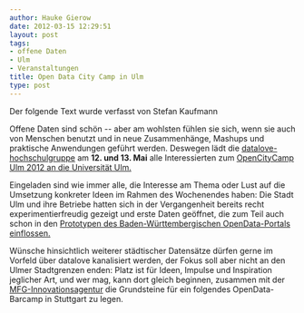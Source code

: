 ```yaml
---
author: Hauke Gierow
date: 2012-03-15 12:29:51
layout: post
tags:
- offene Daten
- Ulm
- Veranstaltungen
title: Open Data City Camp in Ulm
type: post
---
```


Der folgende Text wurde verfasst von Stefan Kaufmann

Offene Daten sind schön -- aber am wohlsten fühlen sie sich, wenn sie auch von Menschen benutzt und in neue Zusammenhänge, Mashups und praktische Anwendungen geführt werden. Deswegen lädt die [datalove-hochschulgruppe](http://ulmapi.de) am **12\. und 13. Mai** alle Interessierten zum [OpenCityCamp Ulm 2012 an die Universität Ulm.](http://occ-ulm.mixxt.de)

Eingeladen sind wie immer alle, die Interesse am Thema oder Lust auf die Umsetzung konkreter Ideen im Rahmen des Wochenendes haben: Die Stadt Ulm und ihre Betriebe hatten sich in der Vergangenheit bereits recht experimentierfreudig gezeigt und erste Daten geöffnet, die zum Teil auch schon in den [Prototypen des Baden-Württembergischen OpenData-Portals einflossen.](https://netzpolitik.org/2012/baden-wurttemberg-startet-open-data-portal/)

Wünsche hinsichtlich weiterer städtischer Datensätze dürfen gerne im Vorfeld über datalove kanalisiert werden, der Fokus soll aber nicht an den Ulmer Stadtgrenzen enden: Platz ist für Ideen, Impulse und Inspiration jeglicher Art, und wer mag, kann dort gleich beginnen, zusammen mit der [MFG-Innovationsagentur](http://innovation.mfg.de/de) die Grundsteine für ein folgendes OpenData-Barcamp in Stuttgart zu legen.